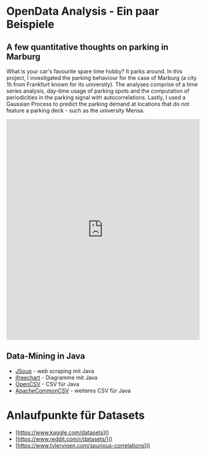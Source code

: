 # OpenData Analysis - Ein paar Beispiele
## A few quantitative thoughts on parking in Marburg

What is your car's favourite spare time hobby? It parks around. In this project, I investigated the parking behaviour for the case of Marburg (a city 1h from Frankfurt known for its university). The analyses comprise of a time series analysis, day-time usage of parking spots and the computation of periodicities in the parking signal with autocorrelations. Lastly, I used a Gaussian Process to predict the parking demand at locations that do not feature a parking deck - such as the university Mensa.

<iframe width="100%" height="576" src="https://media.ccc.de/v/rc3-663787-a_few_quantitative_thoughts_on_parking_in_marburg/oembed" frameborder="0" allowfullscreen>https://media.ccc.de/v/rc3-663787-a_few_quantitative_thoughts_on_parking_in_marburg</iframe>



<!--
## Data-Mining in Python 

 Jonas 
-->



## Data-Mining in Java

- [JSoup](https://jsoup.org/) - web scraping mit Java
- [jfreechart](https://www.jfree.org/jfreechart/) - Diagramme mit Java
- [OpenCSV](http://opencsv.sourceforge.net/) - CSV für Java
- [ApacheCommonCSV](https://commons.apache.org/proper/commons-csv/) - weiteres CSV für Java

# Anlaufpunkte für Datasets 

 - [https://www.kaggle.com/datasets]()
 - [https://www.reddit.com/r/datasets/]()
 - [https://www.tylervigen.com/spurious-correlations]()